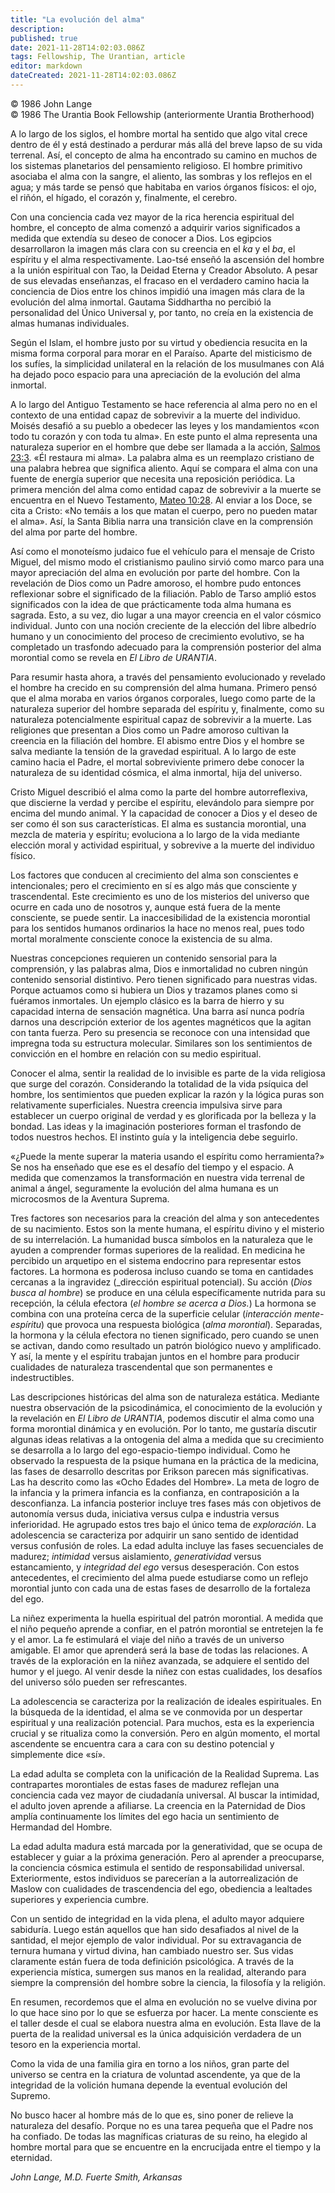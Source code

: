 ```yaml
---
title: "La evolución del alma"
description: 
published: true
date: 2021-11-28T14:02:03.086Z
tags: Fellowship, The Urantian, article
editor: markdown
dateCreated: 2021-11-28T14:02:03.086Z
---
```


<p class="v-card v-sheet theme--light grey lighten-3 px-2">© 1986 John Lange<br>© 1986 The Urantia Book Fellowship (anteriormente Urantia Brotherhood)</p>


A lo largo de los siglos, el hombre mortal ha sentido que algo vital crece dentro de él y está destinado a perdurar más allá del breve lapso de su vida terrenal. Así, el concepto de alma ha encontrado su camino en muchos de los sistemas planetarios del pensamiento religioso. El hombre primitivo asociaba el alma con la sangre, el aliento, las sombras y los reflejos en el agua; y más tarde se pensó que habitaba en varios órganos físicos: el ojo, el riñón, el hígado, el corazón y, finalmente, el cerebro.

Con una conciencia cada vez mayor de la rica herencia espiritual del hombre, el concepto de alma comenzó a adquirir varios significados a medida que extendía su deseo de conocer a Dios. Los egipcios desarrollaron la imagen más clara con su creencia en el _ka_ y el _ba_, el espíritu y el alma respectivamente. Lao-tsé enseñó la ascensión del hombre a la unión espiritual con Tao, la Deidad Eterna y Creador Absoluto. A pesar de sus elevadas enseñanzas, el fracaso en el verdadero camino hacia la conciencia de Dios entre los chinos impidió una imagen más clara de la evolución del alma inmortal. Gautama Siddhartha no percibió la personalidad del Único Universal y, por tanto, no creía en la existencia de almas humanas individuales.

Según el Islam, el hombre justo por su virtud y obediencia resucita en la misma forma corporal para morar en el Paraíso. Aparte del misticismo de los sufíes, la simplicidad unilateral en la relación de los musulmanes con Alá ha dejado poco espacio para una apreciación de la evolución del alma inmortal.

A lo largo del Antiguo Testamento se hace referencia al alma pero no en el contexto de una entidad capaz de sobrevivir a la muerte del individuo. Moisés desafió a su pueblo a obedecer las leyes y los mandamientos «con todo tu corazón y con toda tu alma». En este punto el alma representa una naturaleza superior en el hombre que debe ser llamada a la acción, [Salmos 23:3](/es/Bible/Psalms/23#v3). «Él restaura mi alma». La palabra alma es un reemplazo cristiano de una palabra hebrea que significa aliento. Aquí se compara el alma con una fuente de energía superior que necesita una reposición periódica. La primera mención del alma como entidad capaz de sobrevivir a la muerte se encuentra en el Nuevo Testamento, [Mateo 10:28](/es/Bible/Matthew/10#v28). Al enviar a los Doce, se cita a Cristo: «No temáis a los que matan el cuerpo, pero no pueden matar el alma». Así, la Santa Biblia narra una transición clave en la comprensión del alma por parte del hombre.

Así como el monoteísmo judaico fue el vehículo para el mensaje de Cristo Miguel, del mismo modo el cristianismo paulino sirvió como marco para una mayor apreciación del alma en evolución por parte del hombre. Con la revelación de Dios como un Padre amoroso, el hombre pudo entonces reflexionar sobre el significado de la filiación. Pablo de Tarso amplió estos significados con la idea de que prácticamente toda alma humana es sagrada. Esto, a su vez, dio lugar a una mayor creencia en el valor cósmico individual. Junto con una noción creciente de la elección del libre albedrío humano y un conocimiento del proceso de crecimiento evolutivo, se ha completado un trasfondo adecuado para la comprensión posterior del alma morontial como se revela en _El Libro de URANTIA_.

Para resumir hasta ahora, a través del pensamiento evolucionado y revelado el hombre ha crecido en su comprensión del alma humana. Primero pensó que el alma moraba en varios órganos corporales, luego como parte de la naturaleza superior del hombre separada del espíritu y, finalmente, como su naturaleza potencialmente espiritual capaz de sobrevivir a la muerte. Las religiones que presentan a Dios como un Padre amoroso cultivan la creencia en la filiación del hombre. El abismo entre Dios y el hombre se salva mediante la tensión de la gravedad espiritual. A lo largo de este camino hacia el Padre, el mortal sobreviviente primero debe conocer la naturaleza de su identidad cósmica, el alma inmortal, hija del universo.

Cristo Miguel describió el alma como la parte del hombre autorreflexiva, que discierne la verdad y percibe el espíritu, elevándolo para siempre por encima del mundo animal. Y la capacidad de conocer a Dios y el deseo de ser como él son sus características. El alma es sustancia morontial, una mezcla de materia y espíritu; evoluciona a lo largo de la vida mediante elección moral y actividad espiritual, y sobrevive a la muerte del individuo físico.

Los factores que conducen al crecimiento del alma son conscientes e intencionales; pero el crecimiento en sí es algo más que consciente y trascendental. Este crecimiento es uno de los misterios del universo que ocurre en cada uno de nosotros y, aunque está fuera de la mente consciente, se puede sentir. La inaccesibilidad de la existencia morontial para los sentidos humanos ordinarios la hace no menos real, pues todo mortal moralmente consciente conoce la existencia de su alma.

Nuestras concepciones requieren un contenido sensorial para la comprensión, y las palabras alma, Dios e inmortalidad no cubren ningún contenido sensorial distintivo. Pero tienen significado para nuestras vidas. Porque actuamos como si hubiera un Dios y trazamos planes como si fuéramos inmortales. Un ejemplo clásico es la barra de hierro y su capacidad interna de sensación magnética. Una barra así nunca podría darnos una descripción exterior de los agentes magnéticos que la agitan con tanta fuerza. Pero su presencia se reconoce con una intensidad que impregna toda su estructura molecular. Similares son los sentimientos de convicción en el hombre en relación con su medio espiritual.

Conocer el alma, sentir la realidad de lo invisible es parte de la vida religiosa que surge del corazón. Considerando la totalidad de la vida psíquica del hombre, los sentimientos que pueden explicar la razón y la lógica puras son relativamente superficiales. Nuestra creencia impulsiva sirve para establecer un cuerpo original de verdad y es glorificada por la belleza y la bondad. Las ideas y la imaginación posteriores forman el trasfondo de todos nuestros hechos. El instinto guía y la inteligencia debe seguirlo.

«¿Puede la mente superar la materia usando el espíritu como herramienta?» Se nos ha enseñado que ese es el desafío del tiempo y el espacio. A medida que comenzamos la transformación en nuestra vida terrenal de animal a ángel, seguramente la evolución del alma humana es un microcosmos de la Aventura Suprema.

Tres factores son necesarios para la creación del alma y son antecedentes de su nacimiento. Estos son la mente humana, el espíritu divino y el misterio de su interrelación. La humanidad busca símbolos en la naturaleza que le ayuden a comprender formas superiores de la realidad. En medicina he percibido un arquetipo en el sistema endocrino para representar estos factores. La hormona es poderosa incluso cuando se toma en cantidades cercanas a la ingravidez (_dirección espiritual potencial). Su acción (_Dios busca al hombre_) se produce en una célula específicamente nutrida para su recepción, la célula efectora (_el hombre se acerca a Dios._) La hormona se combina con una proteína cerca de la superficie celular (_interacción mente-espíritu_) que provoca una respuesta biológica (_alma morontial_). Separadas, la hormona y la célula efectora no tienen significado, pero cuando se unen se activan, dando como resultado un patrón biológico nuevo y amplificado. Y así, la mente y el espíritu trabajan juntos en el hombre para producir cualidades de naturaleza trascendental que son permanentes e indestructibles.

Las descripciones históricas del alma son de naturaleza estática. Mediante nuestra observación de la psicodinámica, el conocimiento de la evolución y la revelación en _El Libro de URANTIA_, podemos discutir el alma como una forma morontial dinámica y en evolución. Por lo tanto, me gustaría discutir algunas ideas relativas a la ontogenia del alma a medida que su crecimiento se desarrolla a lo largo del ego-espacio-tiempo individual. Como he observado la respuesta de la psique humana en la práctica de la medicina, las fases de desarrollo descritas por Erikson parecen más significativas. Las ha descrito como las «Ocho Edades del Hombre». La meta de logro de la infancia y la primera infancia es la confianza, en contraposición a la desconfianza. La infancia posterior incluye tres fases más con objetivos de autonomía versus duda, iniciativa versus culpa e industria versus inferioridad. He agrupado estos tres bajo el único tema de _exploración_. La adolescencia se caracteriza por adquirir un sano sentido de identidad versus confusión de roles. La edad adulta incluye las fases secuenciales de madurez; _intimidad_ versus aislamiento, _generatividad_ versus estancamiento, y _integridad del ego_ versus desesperación. Con estos antecedentes, el crecimiento del alma puede estudiarse como un reflejo morontial junto con cada una de estas fases de desarrollo de la fortaleza del ego.

La niñez experimenta la huella espiritual del patrón morontial. A medida que el niño pequeño aprende a confiar, en el patrón morontial se entretejen la fe y el amor. La fe estimulará el viaje del niño a través de un universo amigable. El amor que aprenderá será la base de todas las relaciones. A través de la exploración en la niñez avanzada, se adquiere el sentido del humor y el juego. Al venir desde la niñez con estas cualidades, los desafíos del universo sólo pueden ser refrescantes.

La adolescencia se caracteriza por la realización de ideales espirituales. En la búsqueda de la identidad, el alma se ve conmovida por un despertar espiritual y una realización potencial. Para muchos, esta es la experiencia crucial y se ritualiza como la conversión. Pero en algún momento, el mortal ascendente se encuentra cara a cara con su destino potencial y simplemente dice «sí».

La edad adulta se completa con la unificación de la Realidad Suprema. Las contrapartes morontiales de estas fases de madurez reflejan una conciencia cada vez mayor de ciudadanía universal. Al buscar la intimidad, el adulto joven aprende a afiliarse. La creencia en la Paternidad de Dios amplía continuamente los límites del ego hacia un sentimiento de Hermandad del Hombre.

La edad adulta madura está marcada por la generatividad, que se ocupa de establecer y guiar a la próxima generación. Pero al aprender a preocuparse, la conciencia cósmica estimula el sentido de responsabilidad universal. Exteriormente, estos individuos se parecerían a la autorrealización de Maslow con cualidades de trascendencia del ego, obediencia a lealtades superiores y experiencia cumbre.

Con un sentido de integridad en la vida plena, el adulto mayor adquiere sabiduría. Luego están aquellos que han sido desafiados al nivel de la santidad, el mejor ejemplo de valor individual. Por su extravagancia de ternura humana y virtud divina, han cambiado nuestro ser. Sus vidas claramente están fuera de toda definición psicológica. A través de la experiencia mística, sumergen sus manos en la realidad, alterando para siempre la comprensión del hombre sobre la ciencia, la filosofía y la religión.

En resumen, recordemos que el alma en evolución no se vuelve divina por lo que hace sino por lo que se esfuerza por hacer. La mente consciente es el taller desde el cual se elabora nuestra alma en evolución. Esta llave de la puerta de la realidad universal es la única adquisición verdadera de un tesoro en la experiencia mortal.

Como la vida de una familia gira en torno a los niños, gran parte del universo se centra en la criatura de voluntad ascendente, ya que de la integridad de la volición humana depende la eventual evolución del Supremo.

No busco hacer al hombre más de lo que es, sino poner de relieve la naturaleza del desafío. Porque no es una tarea pequeña que el Padre nos ha confiado. De todas las magníficas criaturas de su reino, ha elegido al hombre mortal para que se encuentre en la encrucijada entre el tiempo y la eternidad.

_John Lange, M.D._
_Fuerte Smith, Arkansas_

